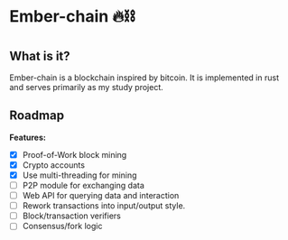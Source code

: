 # Ember-chain :fire::chains:

## What is it?
Ember-chain is a blockchain inspired by bitcoin. It is implemented in rust and serves primarily as my study project.

## Roadmap

**Features:**
- [x] Proof-of-Work block mining
- [x] Crypto accounts
- [x] Use multi-threading for mining
- [ ] P2P module for exchanging data
- [ ] Web API for querying data and interaction
- [ ] Rework transactions into input/output style.
- [ ] Block/transaction verifiers
- [ ] Consensus/fork logic
